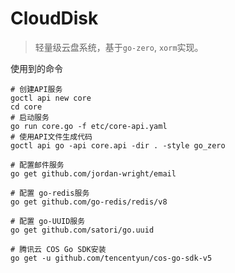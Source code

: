 # CloudDisk

> 轻量级云盘系统，基于`go-zero`, `xorm`实现。

使用到的命令

```text
# 创建API服务
goctl api new core
cd core
# 启动服务
go run core.go -f etc/core-api.yaml
# 使用API文件生成代码
goctl api go -api core.api -dir . -style go_zero

# 配置邮件服务
go get github.com/jordan-wright/email

# 配置 go-redis服务
go get github.com/go-redis/redis/v8

# 配置 go-UUID服务
go get github.com/satori/go.uuid

# 腾讯云 COS Go SDK安装
go get -u github.com/tencentyun/cos-go-sdk-v5


```

